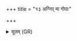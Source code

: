 +++
title = "१३ अग्निर् मा गोपाः"

+++
<details><summary>मूलम् (GR)</summary>

अग्निर् मा गोपाः परि पातु विश्वतो  
व्युच्छन्तीर् उषसः पर्वता ध्रुवा ।  
उद्यन् सूर्यो नुदतां मृत्युपाशान्  
सहस्रं प्राणा मयि ते रमन्ताम् ॥
</details>